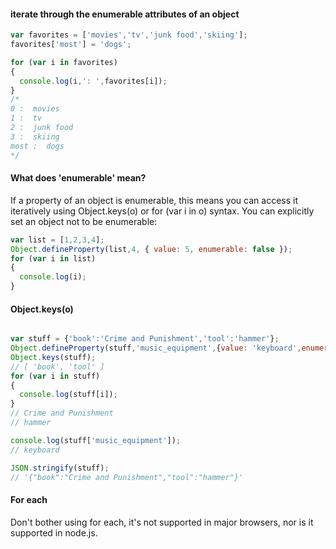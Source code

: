 #### iterate through the enumerable attributes of an object

```javascript
var favorites = ['movies','tv','junk food','skiing'];
favorites['most'] = 'dogs';

for (var i in favorites)
{
  console.log(i,': ',favorites[i]);
}
/*
0 :  movies
1 :  tv
2 :  junk food
3 :  skiing
most :  dogs
*/
```
#### What does 'enumerable' mean?
If a property of an object is enumerable, this means you can access it iteratively using Object.keys(o) or for (var i in o) syntax.  You can explicitly set an object not to be enumerable:

```javascript
var list = [1,2,3,4];
Object.defineProperty(list,4, { value: 5, enumerable: false });
for (var i in list)
{
  console.log(i);
}

```

#### Object.keys(o)

```javascript

var stuff = {'book':'Crime and Punishment','tool':'hammer'};
Object.defineProperty(stuff,'music_equipment',{value: 'keyboard',enumerable:false});
Object.keys(stuff);
// [ 'book', 'tool' ]
for (var i in stuff)
{
  console.log(stuff[i]);
}
// Crime and Punishment
// hammer

console.log(stuff['music_equipment']);
// keyboard

JSON.stringify(stuff);
// '{"book":"Crime and Punishment","tool":"hammer"}'

```

#### For each

Don't bother using for each, it's not supported in major browsers, nor is it supported in node.js.
